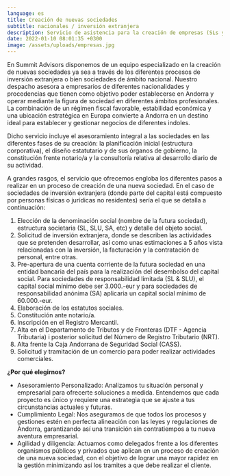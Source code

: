 ```yaml
---
language: es
title: Creación de nuevas sociedades
subtitle: nacionales / inversión extranjera
description: Servicio de asistencia para la creación de empresas (SLs y otras) en Andorra
date: 2022-01-10 08:01:35 +0300
image: /assets/uploads/empresas.jpg
---
```

En Summit Advisors disponemos de un equipo especializado en la creación de nuevas sociedades ya sea a través de los diferentes procesos de inversión extranjera o bien sociedades de ámbito nacional. Nuestro despacho asesora a empresarios de diferentes nacionalidades y procedencias que tienen como objetivo poder establecerse en Andorra y operar mediante la figura de sociedad en diferentes ámbitos profesionales. La combinación de un régimen fiscal favorable, estabilidad económica y una ubicación estratégica en Europa convierte a Andorra en un destino ideal para establecer y gestionar negocios de diferentes indoles. 

Dicho servicio incluye el asesoramiento integral a las sociedades en las diferentes fases de su creación: la planificación inicial (estructura corporativa), el diseño estatutario y de sus órganos de gobierno, la constitución frente notario/a y la consultoría relativa al desarrollo diario de su actividad.

A grandes rasgos, el servicio que ofrecemos engloba los diferentes pasos a realizar en un proceso de creación de una nueva sociedad. En el caso de sociedades de inversión extranjera (donde parte del capital está compuesto por personas físicas o jurídicas no residentes) sería el que se detalla a continuación:

1. Elección de la denominación social (nombre de la futura sociedad), estructura societaria (SL, SLU, SA, etc) y detalle del objeto social.
2. Solicitud de inversión extranjera, donde se describen las actividades que se pretenden desarrollar, así como unas estimaciones a 5 años vista relacionadas con la inversión, la facturación y la contratación de personal, entre otras.
3. Pre-apertura de una cuenta corriente de la futura sociedad en una entidad bancaria del país para la realización del desembolso del capital social. Para sociedades de responsabilidad limitada (SL & SLU), el capital social mínimo debe ser 3.000.-eur y para sociedades de responsabilidad anónima (SA) aplicaria un capital social mínimo de 60.000.-eur.
4. Elaboración de los estatutos sociales.
5. Constitución ante notario/a.
6. Inscripción en el Registro Mercantil.
7. Alta en el Departamento de Tributos y de Fronteras (DTF - Agencia Tributaria) i posterior solicitud del Número de Registro Tributario (NRT).
8. Alta frente la Caja Andorrana de Seguridad Social (CASS).
9. Solicitud y tramitación de un comercio para poder realizar actividades comerciales.

**¿Por qué elegirnos?** 

* Asesoramiento Personalizado: Analizamos tu situación personal y empresarial para ofrecerte soluciones a medida. Entendemos que cada proyecto es único y requiere una estrategia que se ajuste a tus circunstancias actuales y futuras.
* Cumplimiento Legal: Nos aseguramos de que todos los procesos y gestiones estén en perfecta alineación con las leyes y regulaciones de Andorra, garantizando así una transición sin contratiempos a tu nueva aventura empresarial.
* Agilidad y diligencia: Actuamos como delegados frente a los diferentes organismos públicos y privados que aplican en un proceso de creación de una nueva sociedad, con el objetivo de lograr una mayor rapidez en la gestión minimizando así los tramites a que debe realizar el cliente.
